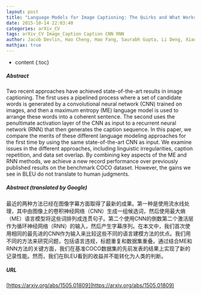 ```yaml
---
layout: post
title: "Language Models for Image Captioning: The Quirks and What Works"
date: 2015-10-14 22:03:40
categories: arXiv_CV
tags: arXiv_CV Image_Caption Caption CNN RNN
author: Jacob Devlin, Hao Cheng, Hao Fang, Saurabh Gupta, Li Deng, Xiaodong He, Geoffrey Zweig, Margaret Mitchell
mathjax: true
---
```


* content
{:toc}

##### Abstract
Two recent approaches have achieved state-of-the-art results in image captioning. The first uses a pipelined process where a set of candidate words is generated by a convolutional neural network (CNN) trained on images, and then a maximum entropy (ME) language model is used to arrange these words into a coherent sentence. The second uses the penultimate activation layer of the CNN as input to a recurrent neural network (RNN) that then generates the caption sequence. In this paper, we compare the merits of these different language modeling approaches for the first time by using the same state-of-the-art CNN as input. We examine issues in the different approaches, including linguistic irregularities, caption repetition, and data set overlap. By combining key aspects of the ME and RNN methods, we achieve a new record performance over previously published results on the benchmark COCO dataset. However, the gains we see in BLEU do not translate to human judgments.

##### Abstract (translated by Google)
最近的两种方法已经在图像字幕方面取得了最新的成果。第一种是使用流水线处理，其中由图像上的卷积神经网络（CNN）生成一组候选词，然后使用最大熵（ME）语言模型将这些词排列成连贯句子。第二个使用CNN的倒数第二个激活层作为循环神经网络（RNN）的输入，然后产生字幕序列。在本文中，我们首次使用相同的最先进的CNN作为输入来比较这些不同的语言建模方法的优点。我们用不同的方法来研究问题，包括语言违规，标题重复和数据集重叠。通过结合ME和RNN方法的关键方面，我们在基准COCO数据集的先前发表的结果上实现了新的记录性能。然而，我们在BLEU看到的收益并不能转化为人类的判断。

##### URL
[https://arxiv.org/abs/1505.01809](https://arxiv.org/abs/1505.01809)

